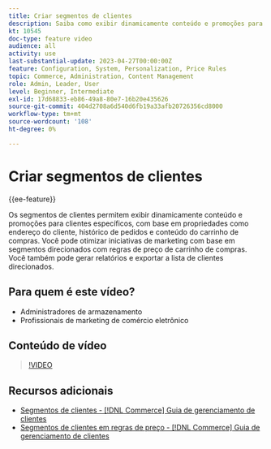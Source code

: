 ```yaml
---
title: Criar segmentos de clientes
description: Saiba como exibir dinamicamente conteúdo e promoções para clientes específicos, com base em propriedades como endereço do cliente, histórico de pedidos e conteúdo do carrinho de compras.
kt: 10545
doc-type: feature video
audience: all
activity: use
last-substantial-update: 2023-04-27T00:00:00Z
feature: Configuration, System, Personalization, Price Rules
topic: Commerce, Administration, Content Management
role: Admin, Leader, User
level: Beginner, Intermediate
exl-id: 17d68833-eb86-49a8-80e7-16b20e435626
source-git-commit: 404d2708a6d540d6fb19a33afb20726356cd8000
workflow-type: tm+mt
source-wordcount: '108'
ht-degree: 0%

---
```


# Criar segmentos de clientes

{{ee-feature}}

Os segmentos de clientes permitem exibir dinamicamente conteúdo e promoções para clientes específicos, com base em propriedades como endereço do cliente, histórico de pedidos e conteúdo do carrinho de compras. Você pode otimizar iniciativas de marketing com base em segmentos direcionados com regras de preço de carrinho de compras. Você também pode gerar relatórios e exportar a lista de clientes direcionados.

## Para quem é este vídeo?

- Administradores de armazenamento
- Profissionais de marketing de comércio eletrônico

## Conteúdo de vídeo

>[!VIDEO](https://video.tv.adobe.com/v/343659?quality=12&learn=on)

## Recursos adicionais

- [Segmentos de clientes - [!DNL Commerce] Guia de gerenciamento de clientes](https://experienceleague.adobe.com/docs/commerce-admin/customers/customers-menu/customer-segments.html)
- [Segmentos de clientes em regras de preço - [!DNL Commerce] Guia de gerenciamento de clientes](https://experienceleague.adobe.com/docs/commerce-admin/customers/segments/customer-segment-price-rule.html)
